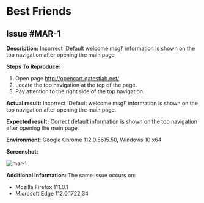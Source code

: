 # Best Friends

## Issue #MAR-1

**Description:** Incorrect 'Default welcome msg!' information is shown on the top navigation after opening the main page

**Steps To Reproduce:**

1. Open page http://opencart.qatestlab.net/
2. Locate the top navigation at the top of the page.
3. Pay attention to the right side of the top navigation.

**Actual result:** Incorrect 'Default welcome msg!' information is shown on the top navigation after opening the main page.

**Expected result:** Correct default information is shown on the top navigation after opening the main page.

**Environment**: Google Chrome 112.0.5615.50, Windows 10 x64

**Screenshot:**

![mar-1](mar-1.jpg)

**Additional Information:** The same issue occurs on:

- Mozilla Firefox 111.0.1
- Microsoft Edge 112.0.1722.34
